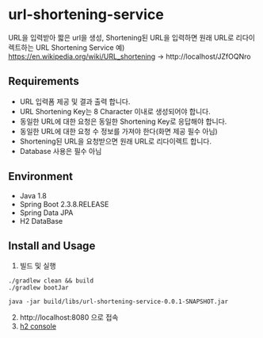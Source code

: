 # url-shortening-service
URL을 입력받아 짧은 url을 생성, Shortening된 URL을 입력하면 원래 URL로 리다이렉트하는 URL Shortening Service
예) https://en.wikipedia.org/wiki/URL_shortening ->  http://localhost/JZfOQNro

## Requirements
* URL 입력폼 제공 및 결과 출력 합니다.
* URL Shortening Key는 8 Character 이내로 생성되어야 합니다.
* 동일한 URL에 대한 요청은 동일한 Shortening Key로 응답해야 합니다.
* 동일한 URL에 대한 요청 수 정보를 가져야 한다(화면 제공 필수 아님)
* Shortening된 URL을 요청받으면 원래 URL로 리다이렉트 합니다.
* Database 사용은 필수 아님

## Environment
* Java 1.8
* Spring Boot 2.3.8.RELEASE
* Spring Data JPA
* H2 DataBase

## Install and Usage
1. 빌드 및 실행
```shell
./gradlew clean && build
./gradlew bootJar

java -jar build/libs/url-shortening-service-0.0.1-SNAPSHOT.jar
```
2. http://localhost:8080 으로 접속
3. [h2 console](http://localhost:8080/h2-console) 
